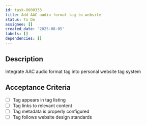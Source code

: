 ```yaml
---
id: task-0000333
title: Add AAC audio format tag to website
status: To Do
assignee: []
created_date: '2025-08-05'
labels: []
dependencies: []
---
```


## Description

Integrate AAC audio format tag into personal website tag system

## Acceptance Criteria

- [ ] Tag appears in tag listing
- [ ] Tag links to relevant content
- [ ] Tag metadata is properly configured
- [ ] Tag follows website design standards
